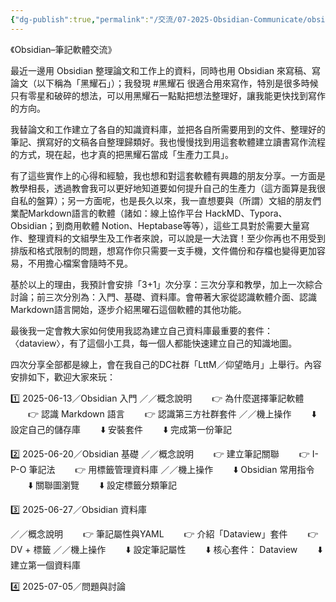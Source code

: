 ```yaml
---
{"dg-publish":true,"permalink":"/交流/07-2025-Obsidian-Communicate/obsidian-communication/","title":"Obsidian–筆記軟體交流","tags":["🎯學習歷程檔案","📝數位工具交流beta","self_learing"],"noteIcon":"3","created":"2025-06-01T08:44:53.000+08:00","updated":"2025-06-01T09:50:37.490+08:00"}
---
```


《Obsidian–筆記軟體交流》  
  
最近一邊用 Obsidian 整理論文和工作上的資料，同時也用 Obsidian 來寫稿、寫論文（以下稱為「黑耀石」）；我發現 #黑耀石 很適合用來寫作，特別是很多時候只有零星和破碎的想法，可以用黑耀石一點點把想法整理好，讓我能更快找到寫作的方向。

我替論文和工作建立了各自的知識資料庫，並把各自所需要用到的文件、整理好的筆記、撰寫好的文稿各自整理歸類好。我也慢慢找到用這套軟體建立讀書寫作流程的方式，現在起，也才真的把黑耀石當成「生產力工具」。


有了這些實作上的心得和經驗，我也想和對這套軟體有興趣的朋友分享。一方面是教學相長，透過教會我可以更好地知道要如何提升自己的生產力（這方面算是我很自私的盤算）；另一方面呢，也是長久以來，我一直想要與（所謂）文組的朋友們業配Markdown語言的軟體（諸如：線上協作平台 HackMD、Typora、Obsidian；到商用軟體 Notion、Heptabase等等），這些工具對於需要大量寫作、整理資料的文組學生及工作者來說，可以說是一大法寶！至少你再也不用受到排版和格式限制的問題，想寫作你只需要一支手機，文件備份和存檔也變得更加容易，不用擔心檔案會隨時不見。

基於以上的理由，我預計會安排「3+1」次分享：三次分享和教學，加上一次綜合討論；前三次分別為：入門、基礎、資料庫。會帶著大家從認識軟體介面、認識Markdown語言開始，逐步介紹黑曜石這個軟體的其他功能。

最後我一定會教大家如何使用我認為建立自己資料庫最重要的套件：〈dataview〉，有了這個小工具，每一個人都能快速建立自己的知識地圖。

四次分享全部都是線上，會在我自己的DC社群「LttM／仰望皓月」上舉行。內容安排如下，歡迎大家來玩：

1️⃣ 2025-06-13／Obsidian 入門
／／概念說明
　　👉 為什麼選擇筆記軟體
　　👉 認識 Markdown 語言
　　👉 認識第三方社群套件
／／機上操作
　　⬇️ 設定自己的儲存庫
　　⬇️ 安裝套件
　　⬇️ 完成第一份筆記

2️⃣ 2025-06-20／Obsidian 基礎
／／概念說明
　　👉 建立筆記關聯
　　👉 I-P-O 筆記法
　　👉 用標籤管理資料庫
／／機上操作
　　⬇️ Obsidian 常用指令
　　⬇️ 關聯圖瀏覽
　　⬇️ 設定標籤分類筆記


3️⃣ 2025-06-27／Obsidian 資料庫

／／概念說明
　　👉 筆記屬性與YAML
　　👉 介紹「Dataview」套件
　　👉 DV + 標籤
／／機上操作
　　⬇️ 設定筆記屬性
　　⬇️ 核心套件： Dataview
　　⬇️ 建立第一個資料庫


4️⃣ 2025-07-05／問題與討論







